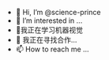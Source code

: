 - 👋 Hi, I’m @science-prince
- 👀 I’m interested in ...
- 🌱我正在学习机器视觉
- 💞️ 我正在寻找合作...
- 📫 How to reach me ...

<!---
science-prince/science-prince is a ✨ special ✨ repository because its `README.md` (this file) appears on your GitHub profile.
You can click the Preview link to take a look at your changes.
--->
